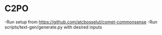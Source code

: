 # C2PO
-Run setup from https://github.com/atcbosselut/comet-commonsense
-Run scripts/text-gen/generate.py with desired inputs